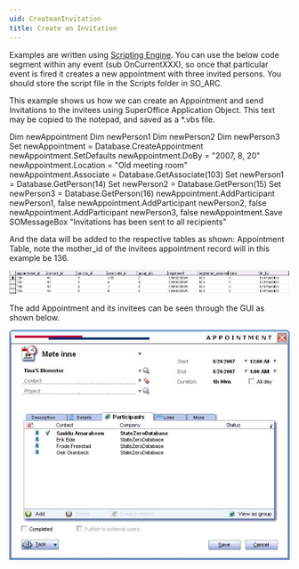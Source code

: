 ```yaml
---
uid: CreateanInvitation
title: Create an Invitation
---
```


Examples are written using [Scripting Engine](refScriptingEngine.md). You can use the below code segment within any event (sub OnCurrentXXX), so once that particular event is fired it creates a new appointment with three invited persons. You should store the script file in the Scripts folder in SO\_ARC.

This example shows us how we can create an Appointment and send Invitations to the invitees using SuperOffice Application Object.
This text may be copied to the notepad, and saved as a \*.vbs file.

Dim newAppointment
Dim newPerson1
Dim newPerson2
Dim newPerson3
Set newAppointment = Database.CreateAppointment
newAppointment.SetDefaults
newAppointment.DoBy = "2007, 8, 20"
newAppointment.Location = "Old meeting room"
newAppointment.Associate = Database.GetAssociate(103)
Set newPerson1 = Database.GetPerson(14)
Set newPerson2 = Database.GetPerson(15)
Set newPerson3 = Database.GetPerson(16)
newAppointment.AddParticipant newPerson1, false
newAppointment.AddParticipant newPerson2, false
newAppointment.AddParticipant newPerson3, false
newAppointment.Save
SOMessageBox "Invitations has been sent to all recipients"

And the data will be added to the respective tables as shown:
Appointment Table, note the mother\_id of the invitees appointment record will in this example be 136.

![](../images/InvitationDBData.JPG)

The add Appointment and its invitees can be seen through the GUI as shown below.


![](../images/InvitationAppDialog.JPG)
